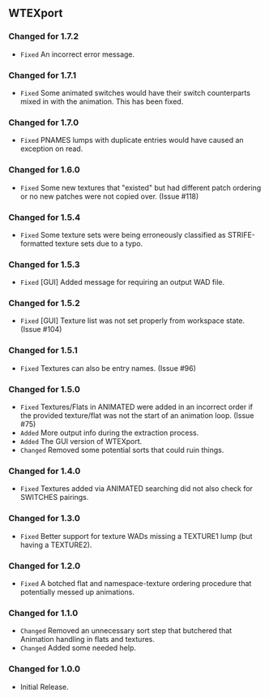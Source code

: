 WTEXport
--------

### Changed for 1.7.2

* `Fixed` An incorrect error message.


### Changed for 1.7.1

* `Fixed` Some animated switches would have their switch counterparts mixed in with the animation. This has been fixed.


### Changed for 1.7.0

* `Fixed` PNAMES lumps with duplicate entries would have caused an exception on read.


### Changed for 1.6.0

* `Fixed` Some new textures that "existed" but had different patch ordering or no new patches were not copied over. (Issue #118)


### Changed for 1.5.4

* `Fixed` Some texture sets were being erroneously classified as STRIFE-formatted texture sets due to a typo.


### Changed for 1.5.3

* `Fixed` [GUI] Added message for requiring an output WAD file.


### Changed for 1.5.2

* `Fixed` [GUI] Texture list was not set properly from workspace state. (Issue #104)


### Changed for 1.5.1

* `Fixed` Textures can also be entry names. (Issue #96)


### Changed for 1.5.0

* `Fixed` Textures/Flats in ANIMATED were added in an incorrect order if the provided texture/flat was not the start of an animation loop. (Issue #75)
* `Added` More output info during the extraction process.
* `Added` The GUI version of WTEXport.
* `Changed` Removed some potential sorts that could ruin things.


### Changed for 1.4.0

* `Fixed` Textures added via ANIMATED searching did not also check for SWITCHES pairings.


### Changed for 1.3.0

* `Fixed` Better support for texture WADs missing a TEXTURE1 lump (but having a TEXTURE2).


### Changed for 1.2.0

* `Fixed` A botched flat and namespace-texture ordering procedure that potentially messed up animations.


### Changed for 1.1.0

* `Changed` Removed an unnecessary sort step that butchered that Animation handling in flats and textures.
* `Changed` Added some needed help.


### Changed for 1.0.0

* Initial Release.

